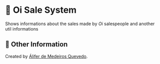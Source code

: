 # 🏬 Oi Sale System

Shows informations about the sales made by _Oi_ salespeople and another util informations

## 📖 Other Information

Created by [Álifer de Medeiros Quevedo](https://github.com/Goufix).

